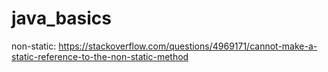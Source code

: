 # java_basics
non-static:
https://stackoverflow.com/questions/4969171/cannot-make-a-static-reference-to-the-non-static-method

